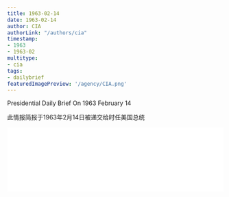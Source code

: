 ```yaml
---
title: 1963-02-14
date: 1963-02-14
author: CIA 
authorLink: "/authors/cia"
timestamp: 
- 1963
- 1963-02
multitype: 
- cia
tags: 
- dailybrief
featuredImagePreview: '/agency/CIA.png'
---
```



Presidential Daily Brief On 1963 February 14

此情报简报于1963年2月14日被递交给时任美国总统

<!--more-->





<div id="over" style="width:100%; overflow:hidden"> <iframe id="sFrame" name="sFrame" frameborder="no" border="0"  allowfullscreen marginwidth="0" scrolling="no" src = " /CIA/1963-02-14.html "  style = " position:absulute; width: 806px; top: 300;" > </iframe> </div>